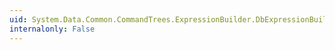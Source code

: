 ```yaml
---
uid: System.Data.Common.CommandTrees.ExpressionBuilder.DbExpressionBuilder.Like(System.Data.Common.CommandTrees.DbExpression,System.Data.Common.CommandTrees.DbExpression)
internalonly: False
---
```


